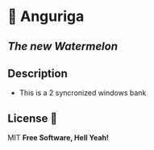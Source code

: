 # 🍈 Anguriga
## _The new Watermelon_

## Description
- This is a 2 syncronized windows bank

## License 📔
MIT
**Free Software, Hell Yeah!**

